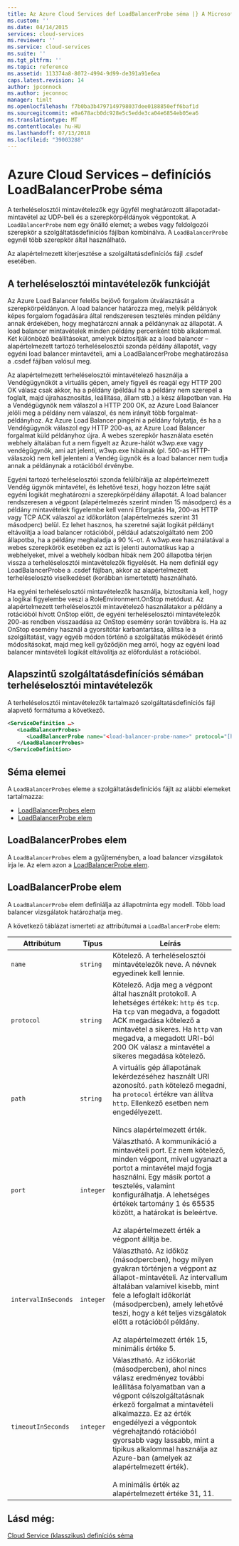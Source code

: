 ```yaml
---
title: Az Azure Cloud Services def LoadBalancerProbe séma |} A Microsoft Docs
ms.custom: ''
ms.date: 04/14/2015
services: cloud-services
ms.reviewer: ''
ms.service: cloud-services
ms.suite: ''
ms.tgt_pltfrm: ''
ms.topic: reference
ms.assetid: 113374a8-8072-4994-9d99-de391a91e6ea
caps.latest.revision: 14
author: jpconnock
ms.author: jeconnoc
manager: timlt
ms.openlocfilehash: f7b0ba3b4797149798037dee0188850eff6baf1d
ms.sourcegitcommit: e0a678acb0dc928e5c5edde3ca04e6854eb05ea6
ms.translationtype: MT
ms.contentlocale: hu-HU
ms.lasthandoff: 07/13/2018
ms.locfileid: "39003288"
---
```

# <a name="azure-cloud-services-definition-loadbalancerprobe-schema"></a>Azure Cloud Services – definíciós LoadBalancerProbe séma
A terheléselosztói mintavételezők egy ügyfél meghatározott állapotadat-mintavétel az UDP-beli és a szerepkörpéldányok végpontokat. A `LoadBalancerProbe` nem egy önálló elemet; a webes vagy feldolgozói szerepkör a szolgáltatásdefiníciós fájlban kombinálva. A `LoadBalancerProbe` egynél több szerepkör által használható.

Az alapértelmezett kiterjesztése a szolgáltatásdefiníciós fájl .csdef esetében.

## <a name="the-function-of-a-load-balancer-probe"></a>A terheléselosztói mintavételezők funkcióját
Az Azure Load Balancer felelős bejövő forgalom útválasztását a szerepkörpéldányon. A load balancer határozza meg, melyik példányok képes forgalom fogadására által rendszeresen tesztelés minden példány annak érdekében, hogy meghatározni annak a példánynak az állapotát. A load balancer mintavételek minden példány percenként több alkalommal. Két különböző beállításokat, amelyek biztosítják az a load balancer – alapértelmezett tartozó terheléselosztói szonda példány állapotát, vagy egyéni load balancer mintavételi, ami a LoadBalancerProbe meghatározása a .csdef fájlban valósul meg.

Az alapértelmezett terheléselosztói mintavételező használja a Vendégügynököt a virtuális gépen, amely figyeli és reagál egy HTTP 200 OK válasz csak akkor, ha a példány (például ha a példány nem szerepel a foglalt, majd újrahasznosítás, leállítása, állam stb.) a kész állapotban van. Ha a Vendégügynök nem válaszol a HTTP 200 OK, az Azure Load Balancer jelöli meg a példány nem válaszol, és nem irányít több forgalmat-példányhoz. Az Azure Load Balancer pingelni a példány folytatja, és ha a Vendégügynök válaszol egy HTTP 200-as, az Azure Load Balancer forgalmat küld példányhoz újra. A webes szerepkör használata esetén webhely általában fut a nem figyelt az Azure-hálót w3wp.exe vagy vendégügynök, ami azt jelenti, w3wp.exe hibáinak (pl. 500-as HTTP-válaszok) nem kell jelenteni a Vendég ügynök és a load balancer nem tudja annak a példánynak a rotációból érvénybe.

Egyéni tartozó terheléselosztói szonda felülbírálja az alapértelmezett Vendég ügynök mintavétel, és lehetővé teszi, hogy hozzon létre saját egyéni logikát meghatározni a szerepkörpéldány állapotát. A load balancer rendszeresen a végpont (alapértelmezés szerint minden 15 másodperc) és a példány mintavételek figyelembe kell venni Elforgatás Ha, 200-as HTTP vagy TCP ACK válaszol az időkorláton (alapértelmezés szerint 31 másodperc) belül. Ez lehet hasznos, ha szeretné saját logikát példányt eltávolítja a load balancer rotációból, például adatszolgáltató nem 200 állapotba, ha a példány meghaladja a 90 %-ot. A w3wp.exe használatával a webes szerepkörök esetében ez azt is jelenti automatikus kap a webhelyeket, mivel a webhely kódban hibák nem 200 állapotba térjen vissza a terheléselosztói mintavételezők figyelését. Ha nem definiál egy LoadBalancerProbe a .csdef fájlban, akkor az alapértelmezett terheléselosztó viselkedését (korábban ismertetett) használható.

Ha egyéni terheléselosztói mintavételezők használja, biztosítania kell, hogy a logikai figyelembe veszi a RoleEnvironment.OnStop metódust. Az alapértelmezett terheléselosztói mintavételező használatakor a példány a rotációból hívott OnStop előtt, de egyéni terheléselosztói mintavételezők 200-as rendben visszaadása az OnStop esemény során továbbra is. Ha az OnStop esemény használ a gyorsítótár karbantartása, állítsa le a szolgáltatást, vagy egyéb módon történő a szolgáltatás működését érintő módosításokat, majd meg kell győződjön meg arról, hogy az egyéni load balancer mintavételi logikát eltávolítja az előfordulást a rotációból.

## <a name="basic-service-definition-schema-for-a-load-balancer-probe"></a>Alapszintű szolgáltatásdefiníciós sémában terheléselosztói mintavételezők
 A terheléselosztói mintavételezők tartalmazó szolgáltatásdefiníciós fájl alapvető formátuma a következő.

```xml
<ServiceDefinition …>
   <LoadBalancerProbes>
      <LoadBalancerProbe name="<load-balancer-probe-name>" protocol="[http|tcp]" path="<uri-for-checking-health-status-of-vm>" port="<port-number>" intervalInSeconds="<interval-in-seconds>" timeoutInSeconds="<timeout-in-seconds>"/>
   </LoadBalancerProbes>
</ServiceDefinition>
```

## <a name="schema-elements"></a>Séma elemei
A `LoadBalancerProbes` eleme a szolgáltatásdefiníciós fájlt az alábbi elemeket tartalmazza:

- [LoadBalancerProbes elem](#LoadBalancerProbes)
- [LoadBalancerProbe elem](#LoadBalancerProbe)

##  <a name="LoadBalancerProbes"></a> LoadBalancerProbes elem
A `LoadBalancerProbes` elem a gyűjteményben, a load balancer vizsgálatok írja le. Az elem azon a [LoadBalancerProbe elem](#LoadBalancerProbe). 

##  <a name="LoadBalancerProbe"></a> LoadBalancerProbe elem
A `LoadBalancerProbe` elem definiálja az állapotminta egy modell. Több load balancer vizsgálatok határozhatja meg. 

A következő táblázat ismerteti az attribútumai a `LoadBalancerProbe` elem:

|Attribútum|Típus|Leírás|
| ------------------- | -------- | -----------------|
| `name`              | `string` | Kötelező. A terheléselosztói mintavételezők neve. A névnek egyedinek kell lennie.|
| `protocol`          | `string` | Kötelező. Adja meg a végpont által használt protokoll. A lehetséges értékek: `http` és `tcp`. Ha `tcp` van megadva, a fogadott ACK megadása kötelező a mintavétel a sikeres. Ha `http` van megadva, a megadott URI-ból 200 OK válasz a mintavétel a sikeres megadása kötelező.|
| `path`              | `string` | A virtuális gép állapotának lekérdezéséhez használt URI azonosító. `path` kötelező megadni, ha `protocol` értékre van állítva `http`. Ellenkező esetben nem engedélyezett.<br /><br /> Nincs alapértelmezett érték.|
| `port`              | `integer` | Választható. A kommunikáció a mintavételi port. Ez nem kötelező, minden végpont, mivel ugyanazt a portot a mintavétel majd fogja használni. Egy másik portot a tesztelés, valamint konfigurálhatja. A lehetséges értékek tartomány 1 és 65535 között, a határokat is beleértve.<br /><br /> Az alapértelmezett érték a végpont állítja be.|
| `intervalInSeconds` | `integer` | Választható. Az időköz (másodpercben), hogy milyen gyakran történjen a végpont az állapot-mintavételi. Az intervallum általában valamivel kisebb, mint fele a lefoglalt időkorlát (másodpercben), amely lehetővé teszi, hogy a két teljes vizsgálatok előtt a rotációból példány.<br /><br /> Az alapértelmezett érték 15, minimális értéke 5.|
| `timeoutInSeconds`  | `integer` | Választható. Az időkorlát (másodpercben), ahol nincs válasz eredményez további leállítása folyamatban van a végpont célszolgáltatásnak érkező forgalmat a mintavételi alkalmazza. Ez az érték engedélyezi a végpontok végrehajtandó rotációból gyorsabb vagy lassabb, mint a tipikus alkalommal használja az Azure-ban (amelyek az alapértelmezett érték).<br /><br /> A minimális érték az alapértelmezett értéke 31, 11.|

## <a name="see-also"></a>Lásd még:
[Cloud Service (klasszikus) definíciós séma](schema-csdef-file.md)